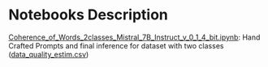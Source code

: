 # Notebooks Description

[Coherence_of_Words_2classes_Mistral_7B_Instruct_v_0_1_4_bit.ipynb](https://github.com/alex-mat-s/LLM_QE_TM/blob/main/notebooks/Coherence_of_Words_2classes_Mistral_7B_Instruct_v_0_1_4_bit.ipynb): Hand Crafted Prompts and final inference for dataset with two classes ([data_quality_estim.csv](https://github.com/alex-mat-s/LLM_QE_TM/blob/main/data/datasets/data_quality_estim.csv))